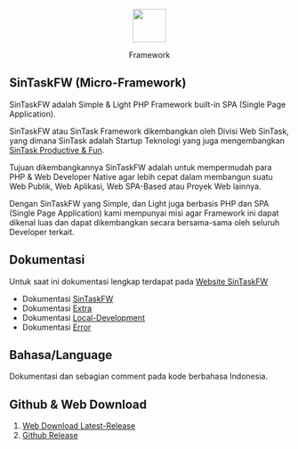 <p align="center"><img height="60px" src="https://fw.sintask.com/images/logo/sintask_logo_notlogin.png"></p>
<p align="center">Framework</p>

## SinTaskFW (Micro-Framework)
SinTaskFW adalah Simple &amp; Light PHP Framework built-in SPA (Single Page Application).

SinTaskFW atau SinTask Framework dikembangkan oleh Divisi Web SinTask, yang dimana SinTask adalah Startup Teknologi yang juga mengembangkan [SinTask Productive & Fun](https://www.sintask.com).

Tujuan dikembangkannya SinTaskFW adalah untuk mempermudah para PHP & Web Developer Native agar lebih cepat dalam membangun suatu Web Publik, Web Aplikasi, Web SPA-Based atau Proyek Web lainnya.

Dengan SinTaskFW yang Simple, dan Light juga berbasis PHP dan SPA (Single Page Application) kami mempunyai misi agar Framework ini dapat dikenal luas dan dapat dikembangkan secara bersama-sama oleh seluruh Developer terkait.

## Dokumentasi
Untuk saat ini dokumentasi lengkap terdapat pada [Website SinTaskFW](https://fw.sintask.com) 
- Dokumentasi [SinTaskFW](https://fw.sintask.com/docs)
- Dokumentasi [Extra](https://fw.sintask.com/docs/extra)
- Dokumentasi [Local-Development](https://fw.sintask.com/docs/local-dev)
- Dokumentasi [Error](https://fw.sintask.com/docs/error)

## Bahasa/Language
Dokumentasi dan sebagian comment pada kode berbahasa Indonesia.

## Github & Web Download
1. [Web Download Latest-Release](https://fw.sintask.com/direct/dl/latest)
2. [Github Release](https://github.com/sintask/SinTaskFW/releases)
